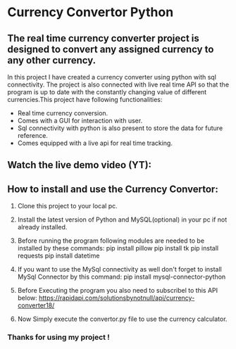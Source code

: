 # Currency Convertor Python 
## The real time currency converter project is designed to convert any assigned currency to any other currency.

In this project I have created a currency converter using python with sql connectivity.
The project is also connected with live real time API so that the program is up to date with the constantly changing value of different currencies.This project have following functionalities: 
* Real time currency conversion.
* Comes with a GUI for interaction with user.
* Sql connectivity with python is also present to store the data for future reference.
* Comes equipped with a live api for real time tracking.

## Watch the live demo video (YT): 
  
## How to install and use the Currency Convertor:
1. Clone this project to your local pc.
2. Install the latest version of Python and MySQL(optional) in your pc if not already installed.
3. Before running the program following modules are needed to be installed by these commands:
  pip install pillow
  pip install tk
  pip install requests
  pip install datetime
4. If you want to use the MySql connectivity as well don't forget to install MySql Connector by this command:
  pip install mysql-connector-python
5. Before Executing the program you also need to subscribel to this API below:
  https://rapidapi.com/solutionsbynotnull/api/currency-converter18/

6. Now Simply execute the convertor.py file to use the currency calculator.

### Thanks for using my project !
